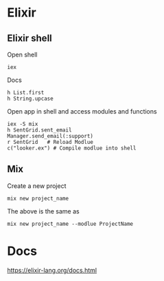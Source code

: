 # Elixir

## Elixir shell
Open shell
```
iex
```

Docs 
```
h List.first
h String.upcase
```

Open app in shell and access modules and functions
```
iex -S mix
h SentGrid.sent_email
Manager.send_email(:support)
r SentGrid   # Reload Modlue
c("looker.ex") # Compile modlue into shell
```

## Mix
Create a new project
```
mix new project_name
```
The above is the same as
```
mix new project_name --modlue ProjectName
```

# Docs
https://elixir-lang.org/docs.html
